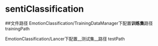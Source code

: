 sentiClassification
===================

##文件路径
EmotionClassification/TrainingDataManager下配置**训练集**路径 trainingPath
  
EmotionClassification/Lancer下配置__测试集__路径 testPath
